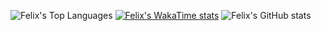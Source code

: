 ![Felix's Top Languages](https://github-readme-stats.vercel.app/api/top-langs/?username=rodrigosfelix&layout=donut)
[![Felix's WakaTime stats](https://github-readme-stats.vercel.app/api/wakatime?username=rodrigosfelix)](https://github.com/rodrigosfelix/github-readme-stats)
![Felix's GitHub stats](https://github-readme-stats.vercel.app/api?username=rodrigosfelix&show=reviews,discussions_started,discussions_answered,prs_merged&show_icons=true&count_private=true)
